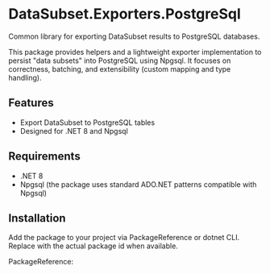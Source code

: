 # DataSubset.Exporters.PostgreSql

Common library for exporting DataSubset results to PostgreSQL databases.

This package provides helpers and a lightweight exporter implementation to persist "data subsets" into PostgreSQL using Npgsql. It focuses on correctness, batching, and extensibility (custom mapping and type handling).

## Features
- Export DataSubset to PostgreSQL tables
- Designed for .NET 8 and Npgsql

## Requirements
- .NET 8
- Npgsql (the package uses standard ADO.NET patterns compatible with Npgsql)

## Installation
Add the package to your project via PackageReference or dotnet CLI. Replace with the actual package id when available.

PackageReference:
